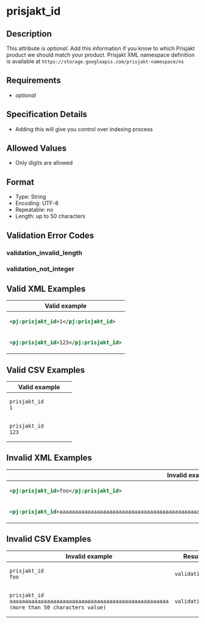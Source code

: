 # prisjakt_id

## Description

This attribute is *optional*.
Add this information if you know to which Prisjakt product we should match your product. Prisjakt XML namespace definition is available at `https://storage.googleapis.com/prisjakt-namespace/ns`

## Requirements

* *optional*


## Specification Details

- Adding this will give you control over indexing process

## Allowed Values
- Only digits are allowed

## Format

- Type: String
- Encoding: UTF-8
- Repeatable: no
- Length: up to 50 characters


## Validation Error Codes

### validation_invalid_length
### validation_not_integer

## Valid XML Examples

<table>
<thead>
<tr><th>Valid example                       </th></tr>
</thead>
<tbody>
<tr><td>

```xml
<pj:prisjakt_id>1</pj:prisjakt_id>  
```

</td></tr>
<tr><td>

```xml
<pj:prisjakt_id>123</pj:prisjakt_id>
```

</td></tr>
</tbody>
</table>

## Valid CSV Examples

<table>
<thead>
<tr><th>Valid example  </th></tr>
</thead>
<tbody>
<tr><td>

```csv
prisjakt_id
1                
```

</td></tr>
<tr><td>

```csv
prisjakt_id
123                
```

</td></tr>
</tbody>
</table>

## Invalid XML Examples

<table>
<thead>
<tr><th>Invalid example                                                                                                     </th><th>Resulting error code     </th></tr>
</thead>
<tbody>
<tr><td>

```xml
<pj:prisjakt_id>foo</pj:prisjakt_id>                                                                                
```

</td><td>

```xml
validation_not_integer   
```

</td></tr>
<tr><td>

```xml
<pj:prisjakt_id>aaaaaaaaaaaaaaaaaaaaaaaaaaaaaaaaaaaaaaaaaaaaaaaaaaa (more than 50 characters value)</pj:prisjakt_id>
```

</td><td>

```xml
validation_invalid_length
```

</td></tr>
</tbody>
</table>

## Invalid CSV Examples

<table>
<thead>
<tr><th>Invalid example  </th><th>Resulting error code     </th></tr>
</thead>
<tbody>
<tr><td>

```csv
prisjakt_id
foo                  
```

</td><td>

```csv
validation_not_integer   
```

</td></tr>
<tr><td>

```csv
prisjakt_id
aaaaaaaaaaaaaaaaaaaaaaaaaaaaaaaaaaaaaaaaaaaaaaaaaaa (more than 50 characters value)                  
```

</td><td>

```csv
validation_invalid_length
```

</td></tr>
</tbody>
</table>

